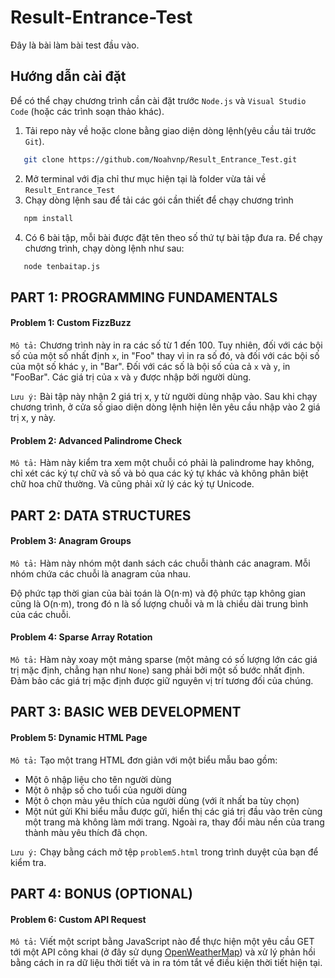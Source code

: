 # Result-Entrance-Test

Đây là bài làm bài test đầu vào.

## Hướng dẫn cài đặt

Để có thể chạy chương trình cần cài đặt trước `Node.js` và `Visual Studio Code` (hoặc các trình soạn thảo khác).

1. Tải repo này về hoặc clone bằng giao diện dòng lệnh(yêu cầu tải trước `Git`).

```bash
   git clone https://github.com/Noahvnp/Result_Entrance_Test.git
```

2. Mở terminal với địa chỉ thư mục hiện tại là folder vừa tải về `Result_Entrance_Test`
3. Chạy dòng lệnh sau để tải các gói cần thiết để chạy chương trình

```bash
   npm install
```

4. Có 6 bài tập, mỗi bài được đặt tên theo số thứ tự bài tập đưa ra.
   Để chạy chương trình, chạy dòng lệnh như sau:

```bash
   node tenbaitap.js
```

## PART 1: PROGRAMMING FUNDAMENTALS

#### Problem 1: Custom FizzBuzz

`Mô tả:` Chương trình này in ra các số từ 1 đến 100. Tuy nhiên, đối với
các bội số của một số nhất định `x`, in "Foo" thay vì in ra số đó, và
đối với các bội số của một số khác `y`, in "Bar".
Đối với các số là bội số của cả `x` và `y`, in "FooBar".
Các giá trị của `x` và `y` được nhập bởi người dùng.

`Lưu ý:` Bài tập này nhận 2 giá trị x, y từ người dùng nhập vào.
Sau khi chạy chương trình, ở cửa số giao diện dòng lệnh
hiện lên yêu cầu nhập vào 2 giá trị x, y này.

#### Problem 2: Advanced Palindrome Check

`Mô tả:` Hàm này kiểm tra xem một chuỗi có phải là palindrome hay không,
chỉ xét các ký tự chữ và số và bỏ qua các ký tự khác và không phân biệt chữ hoa chữ thường.
Và cũng phải xử lý các ký tự Unicode.

## PART 2: DATA STRUCTURES

#### Problem 3: Anagram Groups

`Mô tả:` Hàm này nhóm một danh sách các chuỗi thành các anagram. Mỗi nhóm chứa các chuỗi là anagram của nhau.

Độ phức tạp thời gian của bài toán là O(n⋅m) và độ phức tạp không gian cũng là O(n⋅m),
trong đó n là số lượng chuỗi và m là chiều dài trung bình của các chuỗi.

#### Problem 4: Sparse Array Rotation

`Mô tả:` Hàm này xoay một mảng sparse (một mảng có số lượng lớn các giá trị mặc định, chẳng hạn như `None`)
sang phải bởi một số bước nhất định. Đảm bảo các giá trị mặc định được giữ nguyên vị trí tương đối của chúng.

## PART 3: BASIC WEB DEVELOPMENT

#### Problem 5: Dynamic HTML Page

`Mô tả:` Tạo một trang HTML đơn giản với một biểu mẫu bao gồm:

- Một ô nhập liệu cho tên người dùng
- Một ô nhập số cho tuổi của người dùng
- Một ô chọn màu yêu thích của người dùng (với ít nhất ba tùy chọn)
- Một nút gửi
  Khi biểu mẫu được gửi, hiển thị các giá trị đầu vào trên cùng một trang mà không làm mới trang.
  Ngoài ra, thay đổi màu nền của trang thành màu yêu thích đã chọn.

`Lưu ý:` Chạy bằng cách mở tệp `problem5.html` trong trình duyệt của bạn để kiểm tra.

## PART 4: BONUS (OPTIONAL)

#### Problem 6: Custom API Request

`Mô tả:` Viết một script bằng JavaScript nào để thực hiện một yêu cầu GET
tới một API công khai (ở đây sử dụng [OpenWeatherMap](https://openweathermap.org/))
và xử lý phản hồi bằng cách in ra dữ liệu thời tiết và in ra tóm tắt về điều kiện thời tiết hiện tại.
